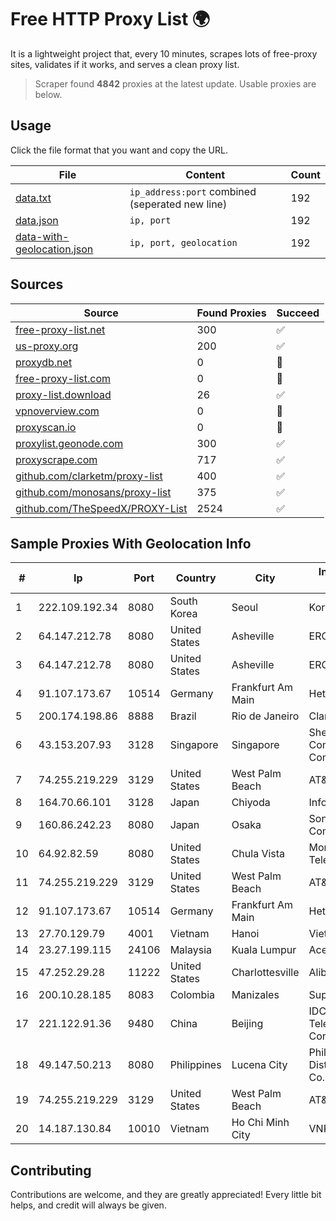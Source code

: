 
# Free HTTP Proxy List 🌍

It is a lightweight project that, every 10 minutes, scrapes lots of free-proxy sites, validates if it works, and serves a clean proxy list.


> Scraper found **4842** proxies at the latest update. Usable proxies are below.

## Usage

Click the file format that you want and copy the URL.


|File|Content|Count|
|----|-------|-----|
|[data.txt](https://raw.githubusercontent.com/themiralay/Proxy-List-World/master/data.txt)|`ip_address:port` combined (seperated new line)|192|
|[data.json](https://raw.githubusercontent.com/themiralay/Proxy-List-World/master/data.json)|`ip, port`|192|
|[data-with-geolocation.json](https://raw.githubusercontent.com/themiralay/Proxy-List-World/master/data-with-geolocation.json)|`ip, port, geolocation`|192|

## Sources

|Source|Found Proxies|Succeed|
|------|-------------|-------|
|[free-proxy-list.net](https://free-proxy-list.net)|300|✅|
|[us-proxy.org](https://www.us-proxy.org)|200|✅|
|[proxydb.net](http://proxydb.net)|0|🚫|
|[free-proxy-list.com](https://free-proxy-list.com/?page=&port=&type%5B%5D=http&type%5B%5D=https&up_time=0&search=Search)|0|🚫|
|[proxy-list.download](https://www.proxy-list.download/HTTP)|26|✅|
|[vpnoverview.com](https://vpnoverview.com/privacy/anonymous-browsing/free-proxy-servers)|0|🚫|
|[proxyscan.io](https://www.proxyscan.io)|0|🚫|
|[proxylist.geonode.com](https://proxylist.geonode.com/api/proxy-list?limit=300&page=1&sort_by=lastChecked&sort_type=desc&protocols=http,https)|300|✅|
|[proxyscrape.com](https://api.proxyscrape.com/v2/?request=displayproxies&protocol=http&timeout=10000&country=all&ssl=all&anonymity=all)|717|✅|
|[github.com/clarketm/proxy-list](https://raw.githubusercontent.com/clarketm/proxy-list/master/proxy-list-raw.txt)|400|✅|
|[github.com/monosans/proxy-list](https://raw.githubusercontent.com/monosans/proxy-list/main/proxies/http.txt)|375|✅|
|[github.com/TheSpeedX/PROXY-List](https://raw.githubusercontent.com/TheSpeedX/PROXY-List/master/http.txt)|2524|✅|


## Sample Proxies With Geolocation Info

|#|Ip|Port|Country|City|Internet Service Provider|
|-|--|----|-------|----|-------------------------|
|1|222.109.192.34|8080|South Korea|Seoul|Korea Telecom|
|2|64.147.212.78|8080|United States|Asheville|ERC Broadband|
|3|64.147.212.78|8080|United States|Asheville|ERC Broadband|
|4|91.107.173.67|10514|Germany|Frankfurt Am Main|Hetzner Online AG|
|5|200.174.198.86|8888|Brazil|Rio de Janeiro|Claro S.A|
|6|43.153.207.93|3128|Singapore|Singapore|Shenzhen Tencent Computer Systems Company Limited|
|7|74.255.219.229|3129|United States|West Palm Beach|AT&T Corp.|
|8|164.70.66.101|3128|Japan|Chiyoda|InfoSphere|
|9|160.86.242.23|8080|Japan|Osaka|Sony Network Communications Inc|
|10|64.92.82.59|8080|United States|Chula Vista|Momentum Telecom, Inc.|
|11|74.255.219.229|3129|United States|West Palm Beach|AT&T Corp.|
|12|91.107.173.67|10514|Germany|Frankfurt Am Main|Hetzner Online AG|
|13|27.70.129.79|4001|Vietnam|Hanoi|Viettel Group|
|14|23.27.199.115|24106|Malaysia|Kuala Lumpur|Ace Data Centers II|
|15|47.252.29.28|11222|United States|Charlottesville|Alibaba.com LLC|
|16|200.10.28.185|8083|Colombia|Manizales|Super Redes S.A.S|
|17|221.122.91.36|9480|China|Beijing|IDC, China Telecommunications Corporation|
|18|49.147.50.213|8080|Philippines|Lucena City|Philippine Long Distance Telephone Co.|
|19|74.255.219.229|3129|United States|West Palm Beach|AT&T Corp.|
|20|14.187.130.84|10010|Vietnam|Ho Chi Minh City|VNPT|



## Contributing

Contributions are welcome, and they are greatly appreciated! Every
little bit helps, and credit will always be given.

